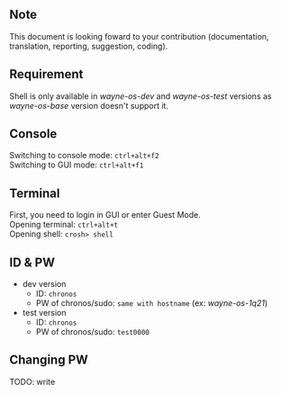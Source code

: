 ## Note
This document is looking foward to your contribution (documentation, translation, reporting, suggestion, coding).

## Requirement
Shell is only available in _wayne-os-dev_ and _wayne-os-test_ versions as _wayne-os-base_ version doesn't support it.

## Console
Switching to console mode: `ctrl+alt+f2`
<br>
Switching to GUI mode: `ctrl+alt+f1`

## Terminal
First, you need to login in GUI or enter Guest Mode.
<br>
Opening terminal: `ctrl+alt+t`
<br>
Opening shell: `crosh> shell`

## ID & PW
- dev version
    - ID: `chronos`
    - PW of chronos/sudo: `same with hostname` (ex: _wayne-os-1q21_)
- test version
    - ID: `chronos`
    - PW of chronos/sudo: `test0000`

## Changing PW
TODO: write
